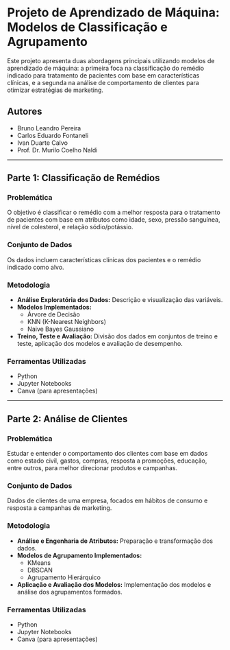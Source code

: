 # Projeto de Aprendizado de Máquina: Modelos de Classificação e Agrupamento

Este projeto apresenta duas abordagens principais utilizando modelos de aprendizado de máquina: a primeira foca na classificação do remédio indicado para tratamento de pacientes com base em características clínicas, e a segunda na análise de comportamento de clientes para otimizar estratégias de marketing.

## Autores

- Bruno Leandro Pereira
- Carlos Eduardo Fontaneli
- Ivan Duarte Calvo
- Prof. Dr. Murilo Coelho Naldi

---

## Parte 1: Classificação de Remédios

### Problemática

O objetivo é classificar o remédio com a melhor resposta para o tratamento de pacientes com base em atributos como idade, sexo, pressão sanguínea, nível de colesterol, e relação sódio/potássio.

### Conjunto de Dados

Os dados incluem características clínicas dos pacientes e o remédio indicado como alvo.

### Metodologia

- **Análise Exploratória dos Dados:** Descrição e visualização das variáveis.
- **Modelos Implementados:**
  - Árvore de Decisão
  - KNN (K-Nearest Neighbors)
  - Naive Bayes Gaussiano
- **Treino, Teste e Avaliação:** Divisão dos dados em conjuntos de treino e teste, aplicação dos modelos e avaliação de desempenho.

### Ferramentas Utilizadas

- Python
- Jupyter Notebooks
- Canva (para apresentações)

---

## Parte 2: Análise de Clientes

### Problemática

Estudar e entender o comportamento dos clientes com base em dados como estado civil, gastos, compras, resposta a promoções, educação, entre outros, para melhor direcionar produtos e campanhas.

### Conjunto de Dados

Dados de clientes de uma empresa, focados em hábitos de consumo e resposta a campanhas de marketing.

### Metodologia

- **Análise e Engenharia de Atributos:** Preparação e transformação dos dados.
- **Modelos de Agrupamento Implementados:**
  - KMeans
  - DBSCAN
  - Agrupamento Hierárquico
- **Aplicação e Avaliação dos Modelos:** Implementação dos modelos e análise dos agrupamentos formados.

### Ferramentas Utilizadas

- Python
- Jupyter Notebooks
- Canva (para apresentações)
